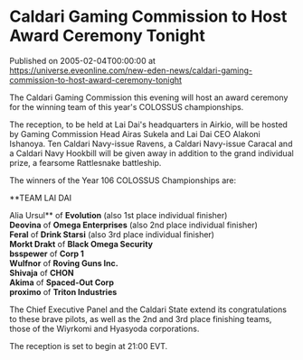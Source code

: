 # Caldari Gaming Commission to Host Award Ceremony Tonight
Published on 2005-02-04T00:00:00 at https://universe.eveonline.com/new-eden-news/caldari-gaming-commission-to-host-award-ceremony-tonight

The Caldari Gaming Commission this evening will host an award ceremony for the winning team of this year's COLOSSUS championships.   
  
The reception, to be held at Lai Dai's headquarters in Airkio, will be hosted by Gaming Commission Head Airas Sukela and Lai Dai CEO Alakoni Ishanoya. Ten Caldari Navy-issue Ravens, a Caldari Navy-issue Caracal and a Caldari Navy Hookbill will be given away in addition to the grand individual prize, a fearsome Rattlesnake battleship.   
  
The winners of the Year 106 COLOSSUS Championships are:   
  
**TEAM LAI DAI  
  
Alia Ursul** of **Evolution** (also 1st place individual finisher)  
**Deovina** of **Omega Enterprises** (also 2nd place individual finisher)  
**Feral** of **Drink Starsi** (also 3rd place individual finisher)  
**Morkt Drakt** of **Black Omega Security**  
**bsspewer** of **Corp 1**  
**Wulfnor** of **Roving Guns Inc.**  
**Shivaja** of **CHON**  
**Akima** of **Spaced-Out Corp**  
**proximo** of **Triton Industries**  
  
  
The Chief Executive Panel and the Caldari State extend its congratulations to these brave pilots, as well as the 2nd and 3rd place finishing teams, those of the Wiyrkomi and Hyasyoda corporations.   
  
The reception is set to begin at 21:00 EVT.
